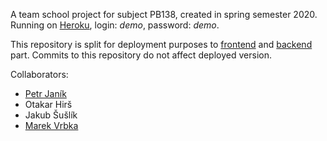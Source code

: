A team school project for subject PB138, created in spring semester 2020.  
Running on [Heroku](https://pb138-auction-frontend.herokuapp.com/), login: _demo_, password: _demo_.

This repository is split for deployment purposes to [frontend](https://github.com/petr7555/auction-frontend/) and [backend](https://github.com/petr7555/auction-api/) part.
Commits to this repository do not affect deployed version.

Collaborators: 
 * [Petr Janík](https://github.com/petr7555/)
 * Otakar Hirš
 * Jakub Šušlík
 * [Marek Vrbka](https://github.com/Marcuss2/)
